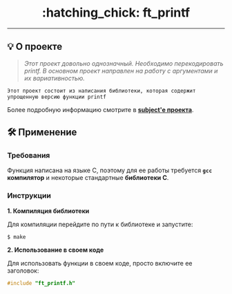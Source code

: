 <h1 align="center">
	:hatching_chick: ft_printf
</h1>

---

## 💡 О проекте

> _Этот проект довольно однозначный. Необходимо перекодировать printf. В основном проект направлен на работу с аргументами и их вариативностью._

	Этот проект состоит из написания библиотеки, которая содержит 
	упрощенную версию функции printf

Более подробную информацию смотрите в [**subject'е проекта**](01_ft_printf_en.pdf).


## 🛠️ Применение

### Требования

Функция написана на языке C, поэтому для ее работы требуется **`gcc` компилятор** и некоторые стандартные **библиотеки C**.

### Инструкции

**1. Компиляция библиотеки**

Для компиляции перейдите по пути к библиотеке и запустите:

```shell
$ make
```

**2. Использование в своем коде**

Для использовать функции в своем коде, просто включите ее заголовок:

```C
#include "ft_printf.h"
```
